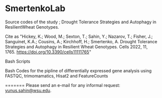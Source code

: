 # SmertenkoLab
Source codes of the study ; Drought Tolerance Strategies and Autophagy in ResilientWheat Genotypes.

Cite as "Hickey, K.; Wood, M.; Sexton, T.; Sahin, Y.; Nazarov, T.; Fisher, J.; Sanguinet, K.A.; Cousins, A.; Kirchhoff, H.; Smertenko, A. Drought Tolerance Strategies and Autophagy in Resilient Wheat Genotypes. Cells 2022, 11, 1765. https://doi.org/10.3390/cells11111765"

Bash Scripts

Bash Codes for the pipline of differentially expressed gene analysis using FASTQC, trimomamatics, Hisat2 and FeatureCounts

=======
Please send an e-mail for any informal request: yunus.sahin@wsu.edu.